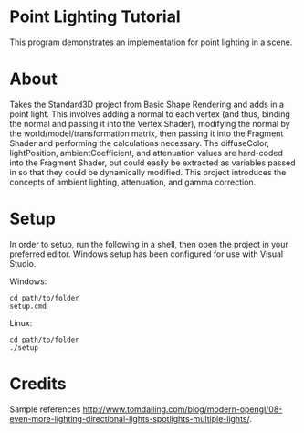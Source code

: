# Point Lighting Tutorial

This program demonstrates an implementation for point lighting in a scene.

# About

Takes the Standard3D project from Basic Shape Rendering and adds in a point light. This involves adding a normal to each vertex (and thus, binding the normal and passing it into the Vertex Shader), modifying the normal by the world/model/transformation matrix, then passing it into the Fragment Shader and performing the calculations necessary. The diffuseColor, lightPosition, ambientCoefficient, and attenuation values are hard-coded into the Fragment Shader, but could easily be extracted as variables passed in so that they could be dynamically modified. This project introduces the concepts of ambient lighting, attenuation, and gamma correction.

# Setup

In order to setup, run the following in a shell, then open the project in your preferred editor. Windows setup has been configured for use with Visual Studio.

Windows:
```
cd path/to/folder
setup.cmd
```
Linux:
```
cd path/to/folder
./setup
```

# Credits

Sample references http://www.tomdalling.com/blog/modern-opengl/08-even-more-lighting-directional-lights-spotlights-multiple-lights/.
